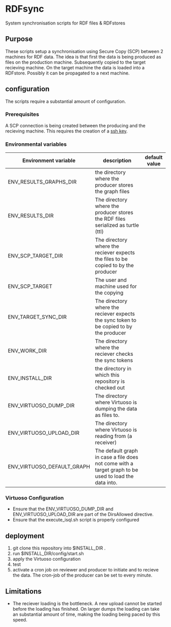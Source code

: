 # RDFsync
System synchronisation scripts for RDF files &amp; RDFstores


## Purpose
These scripts setup a synchronisation using Secure Copy (SCP) between 2 machines for RDF data.
The idea is that first the data is being produced as files on the production machine. 
Subsequently copied to the target recieving machine. On the target machine the data is loaded into a RDFstore.
Possibly it can be propagated to a next machine.

## configuration
The scripts require a substantial amount of configuration.

### Prerequisites
A SCP connection is being created between the producing and the recieving machine. This requires the creation of a [ssh key](http://sshkeychain.sourceforge.net/mirrors/SSH-with-Keys-HOWTO/SSH-with-Keys-HOWTO-4.html).

### Environmental variables

| Environment variable | description | default value |
| -------------------- | ----------- | ------------- |
| ENV_RESULTS_GRAPHS_DIR | the directory where the producer stores the graph files | |
| ENV_RESULTS_DIR | The directory where the producer stores the RDF files serialized as turtle (ttl) | |
| ENV_SCP_TARGET_DIR | The directory where the reciever expects the files to be copied to by the producer | |
| ENV_SCP_TARGET | The user and machine used for the copying | |
| ENV_TARGET_SYNC_DIR | The directory where the reciever expects the sync token to be copied to by the producer | |
| ENV_WORK_DIR | The directory where the reciever checks the sync tokens | |
| ENV_INSTALL_DIR | the directory in which this repository is checked out | |
| ENV_VIRTUOSO_DUMP_DIR | The directory where Virtuoso is dumping the data as files to. | |
| ENV_VIRTUOSO_UPLOAD_DIR | The directory where Virtuoso is reading from (a receiver)  | |
| ENV_VIRTUOSO_DEFAULT_GRAPH | The default graph in case a file does not come with a target graph to be used to load the data into. | |


### Virtuoso Configuration
 * Ensure that the ENV_VIRTUOSO_DUMP_DIR and ENV_VIRTUOSO_UPLOAD_DIR are part of the DirsAllowed directive.
 * Ensure that the execute_isql.sh script is properly configured



## deployment

1. git clone this repository into $INSTALL_DIR .
2. run $INSTALL_DIR/config/start.sh
3. apply the Virtuoso configuration 
4. test
5. activate a cron job on reviewer and producer to initiate and to recieve the data. The cron-job of the producer can be set to every minute.


## Limitations

 * The reciever loading is the bottleneck. A new upload cannot be started before the loading has finished. On larger dumps the loading can take an substantial amount of time, making the loading being paced by this speed.

